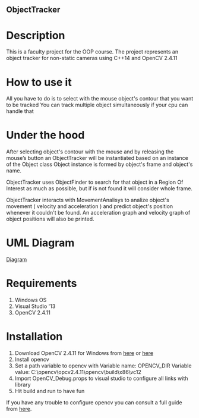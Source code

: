 ## ObjectTracker

# Description
 This is a faculty project for the OOP course.
 The project represents  an object tracker for non-static cameras using C++14 and OpenCV 2.4.11

# How to use it
 All you have to do is to select with the mouse object's contour that you want to be tracked
 You can track multiple object simultaneously if your cpu can handle that

# Under the hood
 After selecting object's contour with the mouse and by releasing the mouse’s button an ObjectTracker will be instantiated based on an instance of the Object class Object instance is formed by object's frame and object's name.

 ObjectTracker uses ObjectFinder to search for that object in a  Region Of Interest as much as possible, but if is not found it will consider whole frame.

 ObjectTracker interacts with MovementAnalisys to analize object's movement ( velocity and acceleration ) and predict object's position whenever it couldn't be found.
 An acceleration graph and velocity graph of object positions will also be printed.
 
# UML Diagram 
[Diagram]( http://i.imgur.com/k0L8Cpy.jpg)

# Requirements 
 1. Windows OS 
 2. Visual Studio '13
 3. OpenCV 2.4.11
 
# Installation 
 1. Download OpenCV 2.4.11 for Windows from [here](https://sourceforge.net/projects/opencvlibrary/files/opencv-win/2.4.11/opencv-2.4.11.exe/download) or [here](http://opencv.org/downloads.html)
 2. Install opencv
 3. Set a path variable to opencv with 
Variable name: OPENCV_DIR
Variable value: C:\opencv\opcv2.4.11\opencv\build\x86\vc12
 4. Import OpenCV_Debug.props to visual studio to configure all links with library
 5. Hit build and run to have fun 
 
 If you have any trouble to configure opencv you can consult a full guide from [here](https://marcomuraresearch.wordpress.com/2015/04/16/install-opencv-visual-studio/).



